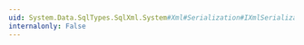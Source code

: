 ```yaml
---
uid: System.Data.SqlTypes.SqlXml.System#Xml#Serialization#IXmlSerializable#WriteXml(System.Xml.XmlWriter)
internalonly: False
---
```

